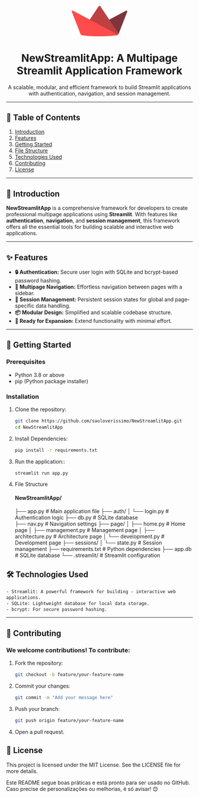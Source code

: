 <p align="center"><img src="logo/Streamlit-Logo-Vector.png" alt="NewStreamlitApp Logo" width="150"/></p>

<h1 align="center">NewStreamlitApp: A Multipage Streamlit Application Framework</h1>

<p align="center">
  A scalable, modular, and efficient framework to build Streamlit applications with authentication, navigation, and session management.
</p>

---

## 📖 Table of Contents

1. [Introduction](#introduction)
2. [Features](#features)
3. [Getting Started](#getting-started)
4. [File Structure](#file-structure)
5. [Technologies Used](#technologies-used)
6. [Contributing](#contributing)
7. [License](#license)

---

## 📌 Introduction

**NewStreamlitApp** is a comprehensive framework for developers to create professional multipage applications using **Streamlit**. With features like **authentication**, **navigation**, and **session management**, this framework offers all the essential tools for building scalable and interactive web applications.

---

## ✨ Features

- **🔒 Authentication:** Secure user login with SQLite and bcrypt-based password hashing.
- **📑 Multipage Navigation:** Effortless navigation between pages with a sidebar.
- **🧵 Session Management:** Persistent session states for global and page-specific data handling.
- **📦 Modular Design:** Simplified and scalable codebase structure.
- **🚀 Ready for Expansion:** Extend functionality with minimal effort.

---

## 🚀 Getting Started

### Prerequisites
- Python 3.8 or above
- pip (Python package installer)

### Installation

1. Clone the repository:
   ```bash
   git clone https://github.com/sauloverissimo/NewStreamlitApp.git
   cd NewStreamlitApp

2. Install Dependencies:
   ```bash
   pip install -r requirements.txt 

3. Run the application::
   ```bash
   streamlit run app.py 

4. File Structure

    #### NewStreamlitApp/
    ├── app.py                # Main application file
    ├── auth/
    │   └── login.py          # Authentication logic
    ├── db.py                 # SQLite database     
    ├── nav.py                # Navigation settings
    ├── page/
    │   ├── home.py           # Home page
    │   ├── management.py     # Management page
    │   ├── architecture.py   # Architecture page
    │   └── development.py    # Development page
    ├── sessions/
    │   └── state.py          # Session management 
    ├── requirements.txt      # Python dependencies
    ├── app.db                # SQLite database 
    └── .streamlit/           # Streamlit configuration 
    


## 🛠️ Technologies Used
    - Streamlit: A powerful framework for building - interactive web applications.
    - SQLite: Lightweight database for local data storage.
    - bcrypt: For secure password hashing.

---

## 🤝 Contributing
### We welcome contributions! To contribute:

1. Fork the repository:
   ```bash
   git checkout -b feature/your-feature-name

2. Commit your changes:
   ```bash
   git commit -m "Add your message here"


3. Push your branch:
   ```bash
   git push origin feature/your-feature-name

4. Open a pull request.

## 📜 License

This project is licensed under the MIT License. See the LICENSE file for more details.

Este README segue boas práticas e está pronto para ser usado no GitHub. Caso precise de personalizações ou melhorias, é só avisar! 😊
